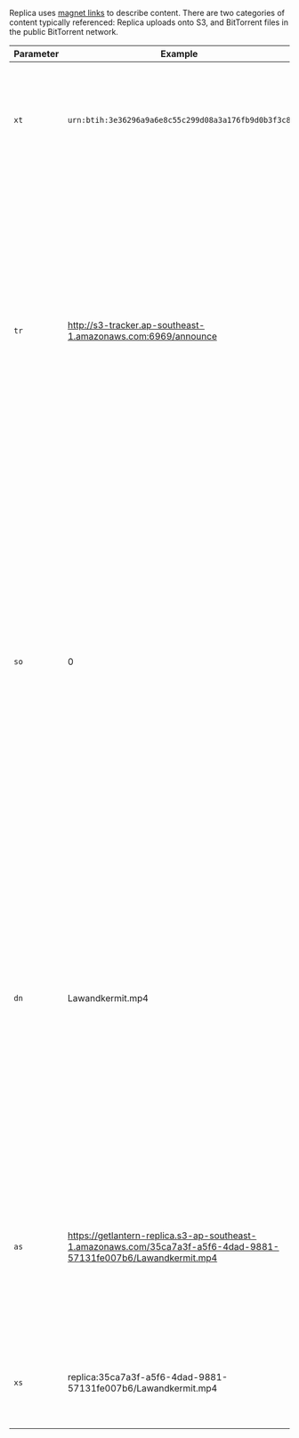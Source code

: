 Replica uses [magnet links](https://en.wikipedia.org/wiki/Magnet_URI_scheme) to describe content. There are two categories of content typically referenced: Replica uploads onto S3, and BitTorrent files in the public BitTorrent network.

Parameter|Example|Notes
-|-|-
`xt`|`urn:btih:3e36296a9a6e8c55c299d08a3a176fb9d0b3f3c8`|We use the BitTorrent infohash encoded in the standard form, `urn:btih:[BitTorrent info hash encoded in hex]`.
`tr`|http://s3-tracker.ap-southeast-1.amazonaws.com:6969/announce|We currently include the S3 tracker for the Replica bucket, and no trackers otherwise. Down the track we may want to include some global trackers, or add them implicitly to the Replica users client where appropriate (and maybe "export" links with a few global trackers for non-Replica usability).
`so`|0|Replica deals with individual files, and torrents can contain more than one. The `select only` parameter is used with traditional clients to specify which files to download. We use it to reference which file inside a torrent operations should be performed on. This gives best-case compatibility with regular BitTorrent clients.
`dn`|Lawandkermit.mp4|This field normally provides the name field in a torrent info before the info has been made available, or just a prettier name to use when referring to a torrent. We use it with the name of the specific file referenced in the torrent, and without the UUID prefix on torrent names that are hosted on S3.
`as`|https://getlantern-replica.s3-ap-southeast-1.amazonaws.com/35ca7a3f-a5f6-4dad-9881-57131fe007b6/Lawandkermit.mp4|This is a valid source to retrieve the torrent content directly. For S3 uploads, we provide the full HTTP URI, for non-BitTorrent and HTTP-enabled BitTorrent clients.
`xs`|replica:35ca7a3f-a5f6-4dad-9881-57131fe007b6/Lawandkermit.mp4|Here we use a custom, extensible URI for S3 uploads of the form `replica:[s3 key]`.
